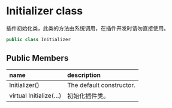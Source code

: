 # Initializer class

插件初始化类，此类的方法由系统调用，在插件开发时请勿直接使用。

``` c#
public class Initializer
```

## Public Members

| name | description |
| :----- | :----- |
|Initializer()	|The default constructor.|
|virtual Initialize(…)	|初始化插件类。|

